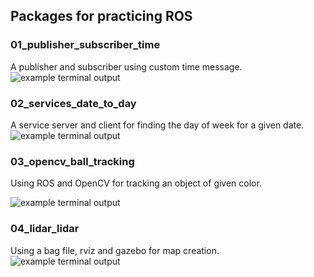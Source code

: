 ## Packages for practicing ROS

### 01_publisher_subscriber_time
A publisher and subscriber using custom time message.
![example terminal output](https://i.imgur.com/M2g2h8b.png)

### 02_services_date_to_day
A service server and client for finding the day of week for a given date.
![example terminal output](https://i.imgur.com/HRkaInE.png)

### 03_opencv_ball_tracking
Using ROS and OpenCV for tracking an object of given color.

![example terminal output](https://media4.giphy.com/media/DWkjuUSV75nQY8VbOV/giphy.gif)

### 04_lidar_lidar
Using a bag file, rviz and gazebo for map creation.
![example terminal output](https://media3.giphy.com/media/Cfah8IozHgdj2nb4B1/giphy.gif)
